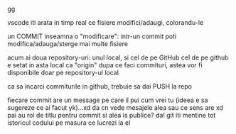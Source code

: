 gg

vscode iti arata in timp real ce fisiere modifici/adaugi, colorandu-le

un COMMIT inseamna o "modificare": intr-un commit poti modifica/adauga/sterge mai multe fisiere

acum ai doua repository-uri: unul local, si cel de pe GitHub
cel de pe github e setat in asta local ca "origin"
dupa ce faci commituri, astea vor fi disponibile doar pe repository-ul local

ca sa incarci commiturile in github, trebuie sa dai PUSH la repo

fiecare commit are un message pe care il pui cum vrei tu (ideea e sa sugereze ce ai facut yk)...xd
da cn vede mesajele alea sau ce sens are xd
pai au rol de titlu pentru commit
si alea is publice?
da! git iti mentine tot istoricul codului pe masura ce lucrezi la el